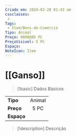 ```yaml
---
Criado em: 2024-02-28 01:43 am
cssclasses:
 - 
Tags:
 - Item/Bens-de-Comércio
Tipo: Animal
Preço: 0000005 PC
PreçoVisivel: 5 PC
Espaço: 
NoteIcon: Item
---
```

# [[Ganso]]

> [!basic] Dados Básicos
> 
|            |     |
| ---------- |:---:|
| **Tipo**   |  Animal   |
| **Preço**  |  5 PC   |
| **Espaço** |     |
>
 
> [!description] Descrição
> 
>

